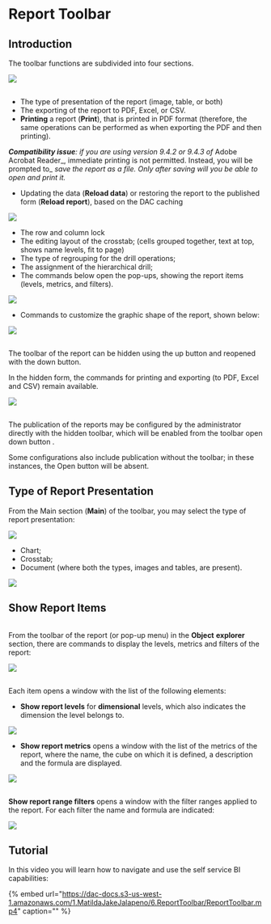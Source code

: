 # Report Toolbar

## Introduction

The toolbar functions are subdivided into four sections.

![](https://docs.decisyon.com/wp-content/uploads/2021/01/ReportToolbar1.jpg)

![](data:image/gif;base64,R0lGODlhAQABAIAAAAAAAP///yH5BAEAAAAALAAAAAABAAEAAAIBRAA7)

* The type of presentation of the report \(image, table, or both\)
* The exporting of the report to PDF, Excel, or CSV.
* **Printing** a report \(**Print**\), that is printed in PDF format \(therefore, the same operations can be performed as when exporting the PDF and then printing\).

_**Compatibility issue**: if you are using version 9.4.2 or 9.4.3 of_ Adobe Acrobat Reader_, immediate printing is not permitted. Instead, you will be prompted to_ _save the report as a file. Only after saving will you be able to open and print it._

* Updating the data \(**Reload data**\) or restoring the report to the published form \(**Reload report**\), based on the DAC caching

![](https://docs.decisyon.com/wp-content/uploads/2021/01/ReportToolbar2.jpg)

* The row and column lock
* The editing layout of the crosstab; \(cells grouped together, text at top, shows name levels, fit to page\)
* The type of regrouping for the drill operations;
* The assignment of the hierarchical drill;
* The commands below open the pop-ups, showing the report items \(levels, metrics, and filters\).

![](https://docs.decisyon.com/wp-content/uploads/2021/01/ReportToolbar3.jpg)

* Commands to customize the graphic shape of the report, shown below:

![](https://docs.decisyon.com/wp-content/uploads/2021/01/ReportToolbar4.jpg)

![](data:image/gif;base64,R0lGODlhAQABAIAAAAAAAP///yH5BAEAAAAALAAAAAABAAEAAAIBRAA7)

The toolbar of the report can be hidden using the up button and reopened with the down button.

In the hidden form, the commands for printing and exporting \(to PDF, Excel and CSV\) remain available.

![](https://docs.decisyon.com/wp-content/uploads/2021/01/ReportToolbar5.jpg)

![](data:image/gif;base64,R0lGODlhAQABAIAAAAAAAP///yH5BAEAAAAALAAAAAABAAEAAAIBRAA7)

The publication of the reports may be configured by the administrator directly with the hidden toolbar, which will be enabled from the toolbar open down button .

Some configurations also include publication without the toolbar; in these instances, the Open button will be absent.

## Type of Report Presentation

From the Main section \(**Main**\) of the toolbar, you may select the type of report presentation:

![](https://docs.decisyon.com/wp-content/uploads/2021/01/ReportToolbar6.jpg)

* Chart;
* Crosstab;
* Document \(where both the types, images and tables, are present\).

![](https://docs.decisyon.com/wp-content/uploads/2021/01/ReportToolbar7.jpg)

## Show Report Items

![](data:image/gif;base64,R0lGODlhAQABAIAAAAAAAP///yH5BAEAAAAALAAAAAABAAEAAAIBRAA7)

From the toolbar of the report \(or pop-up menu\) in the **Object** **explorer** section, there are commands to display the levels, metrics and filters of the report:

![](https://docs.decisyon.com/wp-content/uploads/2021/01/ReportToolbar8.jpg)

![](data:image/gif;base64,R0lGODlhAQABAIAAAAAAAP///yH5BAEAAAAALAAAAAABAAEAAAIBRAA7)

Each item opens a window with the list of the following elements:

* **Show report levels** for **dimensional** levels, which also indicates the dimension the level belongs to.

![](https://docs.decisyon.com/wp-content/uploads/2021/01/ReportToolbar9.jpg)

* **Show report metrics** opens a window with the list of the metrics of the report, where the name, the cube on which it is defined, a description and the formula are displayed.

![](https://docs.decisyon.com/wp-content/uploads/2021/01/ReportToolbar10.jpg)

![](data:image/gif;base64,R0lGODlhAQABAIAAAAAAAP///yH5BAEAAAAALAAAAAABAAEAAAIBRAA7)

**Show report range filters** opens a window with the filter ranges applied to the report. For each filter the name and formula are indicated:

![](https://docs.decisyon.com/wp-content/uploads/2021/01/ReportToolbar12.jpg)

## Tutorial

In this video you will learn how to navigate and use the self service BI capabilities:

{% embed url="https://dac-docs.s3-us-west-1.amazonaws.com/1.MatildaJakeJalapeno/6.ReportToolbar/ReportToolbar.mp4" caption="" %}


